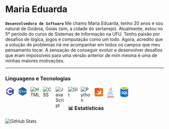 #  Maria Eduarda

**`Desenvolvedora de Software`**
Me chamo Maria Eduarda, tenho 20 anos e sou natural de Goiânia, Goiás (sim, a cidade do sertanejo). Atualmente, estou no 5º período do curso de Sistemas de Informação na UFU. Tenho paixão por desafios de lógica, jogos e computação como um todo. Agora, acredito que a solução de problemas irá me acompanhar em todos os campos que meu pensamento tocar. A sensação de conseguir evoluir e desenvolver desafios que eram impossíveis para uma versão anterior de mim mesma é uma de minhas maiores motivações.

---

###  Linguagens e Tecnologias

<img 
    align="left" 
    alt="C"
    title="C" 
    width="30px" 
    style="padding-right: 10px;" 
    src="C.png" 
/>
<img 
    align="left" 
    alt="C++"
    title="C++" 
    width="30px" 
    style="padding-right: 10px;" 
    src="C++.png" 
/>
<img 
    align="left" 
    alt="HTML"
    title="HTML" 
    width="30px" 
    style="padding-right: 10px;" 
    src="https://cdn.jsdelivr.net/gh/devicons/devicon@latest/icons/html5/html5-original.svg" 
/>
<img 
    align="left" 
    alt="CSS" 
    title="CSS"
    width="30px" 
    style="padding-right: 10px;" 
    src="https://cdn.jsdelivr.net/gh/devicons/devicon@latest/icons/css3/css3-original.svg" 
/>
<img 
    align="left" 
    alt="JavaScript" 
    title="JavaScript"
    width="30px" 
    style="padding-right: 10px;" 
    src="https://cdn.jsdelivr.net/gh/devicons/devicon@latest/icons/javascript/javascript-original.svg" 
/> 
<img 
    align="left" 
    alt="Git" 
    title="Git"
    width="30px" 
    style="padding-right: 10px;" 
    src="https://cdn.jsdelivr.net/gh/devicons/devicon@latest/icons/git/git-original.svg" 
/>
<img 
    align="left" 
    alt="Python" 
    title="Python"
    width="30px" 
    style="padding-right: 10px;" 
    src="https://cdn.jsdelivr.net/gh/devicons/devicon@latest/icons/python/python-original.svg" 
/>
<img 
    align="left" 
    alt="Swift" 
    title="Swift"
    width="35px" 
    style="padding-right: 10px;" 
    src= "swift.png"
/>
<img 
    align="left" 
    alt="Java" 
    title="Java"
    width="20px" 
    style="padding-right: 10px;" 
    src= "java.png"
/>
<img 
    align="left" 
    alt="SQL" 
    title="SQL"
    width="45px" 
    style="padding-right: 10px;" 
    src= "SQL.png"
/>

<br/>
<br/>

### 📊 Estatísticas

<p>
<img 
      align="left" 
      alt="GitHub Stats" 
      height="200" 
      src="https://github-readme-stats.vercel.app/api/top-langs/?username=Maria-Eduarda-FT&theme=tokyonight&layout=compact&custom_title=Tecnologias&langs_count=9" 
  />
</p>
